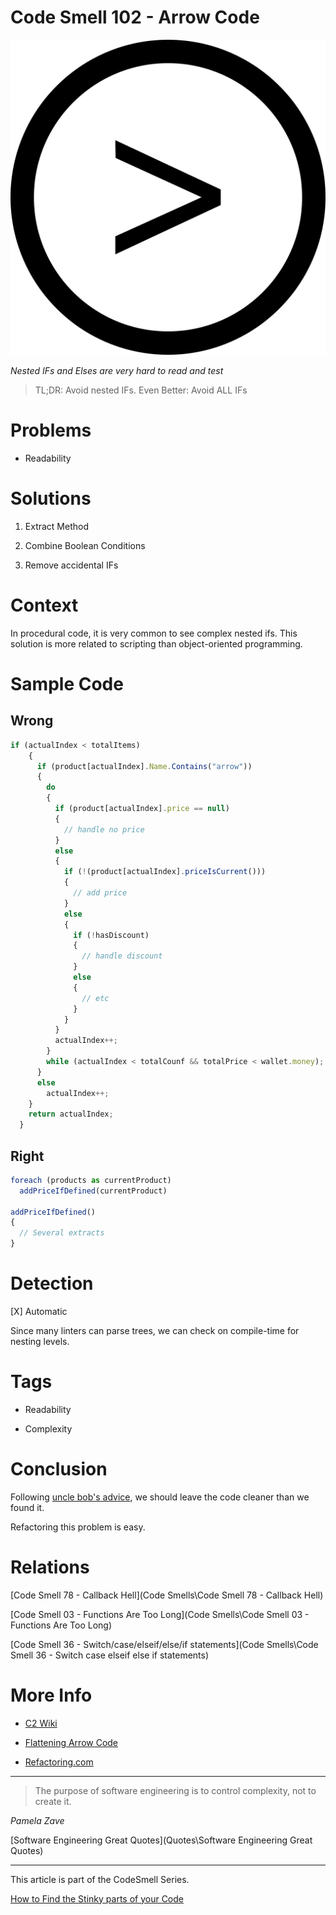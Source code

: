 # Code Smell 102 - Arrow Code

![Code Smell 102 - Arrow Code](greater-than-g750acc9a1_1280.png)

*Nested IFs and Elses are very hard to read and test*

> TL;DR: Avoid nested IFs. Even Better: Avoid ALL IFs

# Problems

- Readability 

# Solutions

1. Extract Method

2. Combine Boolean Conditions

3. Remove accidental IFs

# Context

In procedural code, it is very common to see complex nested ifs. This solution is more related to scripting than object-oriented programming.

# Sample Code

## Wrong

[Gist Url]: # (https://gist.github.com/mcsee/0313b55715cf050e4eadb80e7b0ffad2)
```javascript
if (actualIndex < totalItems)
    {
      if (product[actualIndex].Name.Contains("arrow"))
      {
        do
        {
          if (product[actualIndex].price == null)
          {
            // handle no price
          }
          else
          {
            if (!(product[actualIndex].priceIsCurrent()))
            {
              // add price
            }
            else
            {
              if (!hasDiscount)
              {
                // handle discount
              }
              else
              {
                // etc
              }
            }
          }
          actualIndex++;
        }
        while (actualIndex < totalCounf && totalPrice < wallet.money);
      }
      else
        actualIndex++;
    }
    return actualIndex;
  }  
```

## Right

[Gist Url]: # (https://gist.github.com/mcsee/a01fc3411e8aff647a2ff0812f313318)
```javascript
foreach (products as currentProduct)
  addPriceIfDefined(currentProduct)

addPriceIfDefined() 
{
  // Several extracts
}
```

# Detection

[X] Automatic 

Since many linters can parse trees, we can check on compile-time for nesting levels.

# Tags

- Readability

- Complexity

# Conclusion

Following [uncle bob's advice](https://learning.oreilly.com/library/view/97-things-every/9780596809515/ch08.html), we should leave the code cleaner than we found it.

Refactoring this problem is easy.

# Relations

[Code Smell 78 - Callback Hell](Code Smells\Code Smell 78 - Callback Hell)

[Code Smell 03 - Functions Are Too Long](Code Smells\Code Smell 03 - Functions Are Too Long)

[Code Smell 36 - Switch/case/elseif/else/if statements](Code Smells\Code Smell 36 - Switch case elseif else if statements)

# More Info

- [C2 Wiki](http://wiki.c2.com/?ArrowAntiPattern)

- [Flattening Arrow Code](https://blog.codinghorror.com/flattening-arrow-code/)

- [Refactoring.com](https://refactoring.com/catalog/replaceNestedConditionalWithGuardClauses.html)

* * *

> The purpose of software engineering is to control complexity, not to create it.

_Pamela Zave_
 
[Software Engineering Great Quotes](Quotes\Software Engineering Great Quotes)

* * *

This article is part of the CodeSmell Series.

[How to Find the Stinky parts of your Code]()